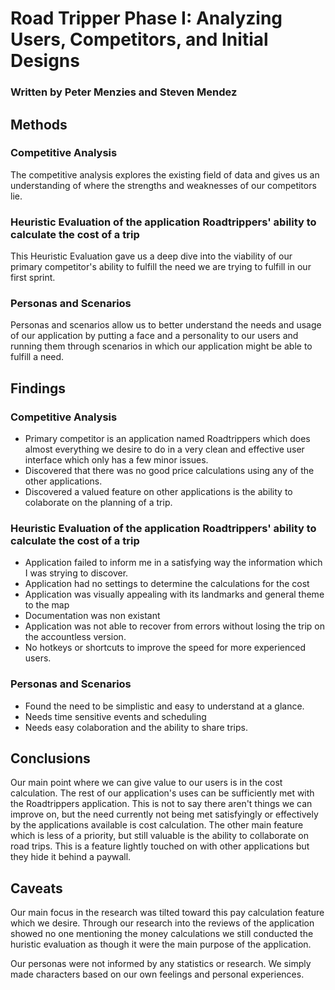 # Road Tripper Phase I: Analyzing Users, Competitors, and Initial Designs
### Written by Peter Menzies and Steven Mendez

## Methods
### Competitive Analysis
The competitive analysis explores the existing field of data and gives us an understanding of where the strengths and weaknesses of our competitors lie.

### Heuristic Evaluation of the application Roadtrippers' ability to calculate the cost of a trip
This Heuristic Evaluation gave us a deep dive into the viability of our primary competitor's ability to fulfill the need we are trying to fulfill in our first sprint.

### Personas and Scenarios
Personas and scenarios allow us to better understand the needs and usage of our application by putting a face and a personality to our users and running them through scenarios in which our application might be able to fulfill a need.

## Findings
### Competitive Analysis
* Primary competitor is an application named Roadtrippers which does almost everything we desire to do in a very clean and effective user interface which only has a few minor issues.
* Discovered that there was no good price calculations using any of the other applications.
* Discovered a valued feature on other applications is the ability to colaborate on the planning of a trip.

### Heuristic Evaluation of the application Roadtrippers' ability to calculate the cost of a trip
* Application failed to inform me in a satisfying way the information which I was strying to discover.
* Application had no settings to determine the calculations for the cost
* Application was visually appealing with its landmarks and general theme to the map
* Documentation was non existant
* Application was not able to recover from errors without losing the trip on the accountless version.
* No hotkeys or shortcuts to improve the speed for more experienced users.

### Personas and Scenarios
* Found the need to be simplistic and easy to understand at a glance.
* Needs time sensitive events and scheduling
* Needs easy colaboration and the ability to share trips.

## Conclusions
Our main point where we can give value to our users is in the cost calculation. The rest of our application's uses can be sufficiently met with the Roadtrippers application. This is not to say there aren't things we can improve on, but the need currently not being met satisfyingly or effectively by the applications available is cost calculation. The other main feature which is less of a priority, but still valuable is the ability to collaborate on road trips. This is a feature lightly touched on with other applications but they hide it behind a paywall.

## Caveats
Our main focus in the research was tilted toward this pay calculation feature which we desire. Through our research into the reviews of the application showed no one mentioning the money calculations we still conducted the huristic evaluation as though it were the main purpose of the application.

Our personas were not informed by any statistics or research. We simply made characters based on our own feelings and personal experiences.

